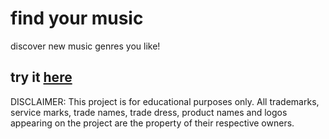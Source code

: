 # find your music

discover new music genres you like!

## try it [here](https://richard512.github.io/findyourmusic/)

DISCLAIMER: This project is for educational purposes only. All trademarks, service marks, trade names, trade dress, product names and logos appearing on the project are the property of their respective owners.
